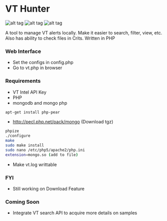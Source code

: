 # VT Hunter
![alt tag](http://i.imgur.com/mEH2mvW.jpg)
![alt tag](http://i.imgur.com/pImqBs8.jpg)
![alt tag](http://i.imgur.com/juS8ebW.jpg)

A tool to manage VT alerts locally. Make it easier to search, filter, view, etc.  Also has ability to check files in Crits.  Written in PHP

### Web Interface
  - Set the configs in config.php
  - Go to vt.php in browser

### Requirements
  - VT Intel API Key
  - PHP
  - mongodb and mongo php
  ```sh
  apt-get install php-pear
  ```
  
  - http://pecl.php.net/pack/mongo (Download tgz)
    
  ```sh
  phpize
  ./configure
  make
  sudo make install
  sudo nano /etc/php5/apache2/php.ini
  extension=mongo.so (add to file)
  ```
  - Make vt.log writtable

### FYI
  - Still working on Download Feature

### Coming Soon 
  - Integrate VT search API to acquire more details on samples
